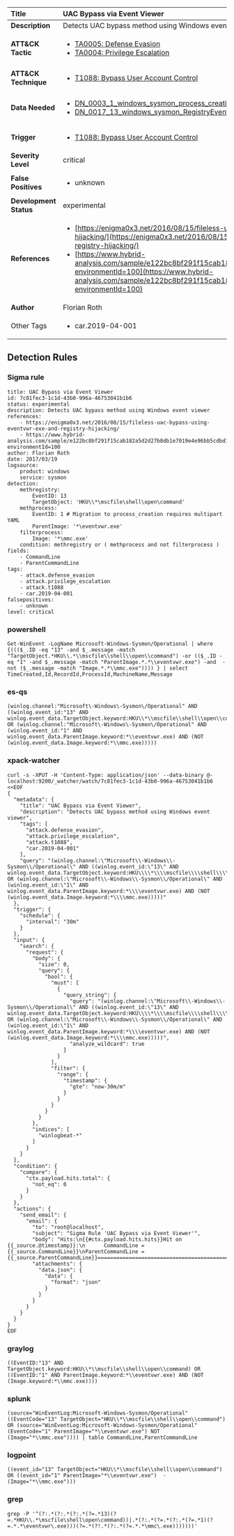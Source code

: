| Title                    | UAC Bypass via Event Viewer       |
|:-------------------------|:------------------|
| **Description**          | Detects UAC bypass method using Windows event viewer |
| **ATT&amp;CK Tactic**    |  <ul><li>[TA0005: Defense Evasion](https://attack.mitre.org/tactics/TA0005)</li><li>[TA0004: Privilege Escalation](https://attack.mitre.org/tactics/TA0004)</li></ul>  |
| **ATT&amp;CK Technique** | <ul><li>[T1088: Bypass User Account Control](https://attack.mitre.org/techniques/T1088)</li></ul>  |
| **Data Needed**          | <ul><li>[DN_0003_1_windows_sysmon_process_creation](../Data_Needed/DN_0003_1_windows_sysmon_process_creation.md)</li><li>[DN_0017_13_windows_sysmon_RegistryEvent](../Data_Needed/DN_0017_13_windows_sysmon_RegistryEvent.md)</li></ul>  |
| **Trigger**              | <ul><li>[T1088: Bypass User Account Control](../Triggers/T1088.md)</li></ul>  |
| **Severity Level**       | critical |
| **False Positives**      | <ul><li>unknown</li></ul>  |
| **Development Status**   | experimental |
| **References**           | <ul><li>[https://enigma0x3.net/2016/08/15/fileless-uac-bypass-using-eventvwr-exe-and-registry-hijacking/](https://enigma0x3.net/2016/08/15/fileless-uac-bypass-using-eventvwr-exe-and-registry-hijacking/)</li><li>[https://www.hybrid-analysis.com/sample/e122bc8bf291f15cab182a5d2d27b8db1e7019e4e96bb5cdbd1dfe7446f3f51f?environmentId=100](https://www.hybrid-analysis.com/sample/e122bc8bf291f15cab182a5d2d27b8db1e7019e4e96bb5cdbd1dfe7446f3f51f?environmentId=100)</li></ul>  |
| **Author**               | Florian Roth |
| Other Tags           | <ul><li>car.2019-04-001</li></ul> | 

## Detection Rules

### Sigma rule

```
title: UAC Bypass via Event Viewer
id: 7c81fec3-1c1d-43b0-996a-46753041b1b6
status: experimental
description: Detects UAC bypass method using Windows event viewer
references:
    - https://enigma0x3.net/2016/08/15/fileless-uac-bypass-using-eventvwr-exe-and-registry-hijacking/
    - https://www.hybrid-analysis.com/sample/e122bc8bf291f15cab182a5d2d27b8db1e7019e4e96bb5cdbd1dfe7446f3f51f?environmentId=100
author: Florian Roth
date: 2017/03/19
logsource:
    product: windows
    service: sysmon
detection:
    methregistry:
        EventID: 13
        TargetObject: 'HKU\\*\mscfile\shell\open\command'
    methprocess:
        EventID: 1 # Migration to process_creation requires multipart YAML
        ParentImage: '*\eventvwr.exe'
    filterprocess:
        Image: '*\mmc.exe'
    condition: methregistry or ( methprocess and not filterprocess )
fields:
    - CommandLine
    - ParentCommandLine
tags:
    - attack.defense_evasion
    - attack.privilege_escalation
    - attack.t1088
    - car.2019-04-001
falsepositives:
    - unknown
level: critical

```





### powershell
    
```
Get-WinEvent -LogName Microsoft-Windows-Sysmon/Operational | where {((($_.ID -eq "13" -and $_.message -match "TargetObject.*HKU\\.*\\mscfile\\shell\\open\\command") -or (($_.ID -eq "1" -and $_.message -match "ParentImage.*.*\\eventvwr.exe") -and  -not ($_.message -match "Image.*.*\\mmc.exe")))) } | select TimeCreated,Id,RecordId,ProcessId,MachineName,Message
```


### es-qs
    
```
(winlog.channel:"Microsoft\-Windows\-Sysmon\/Operational" AND ((winlog.event_id:"13" AND winlog.event_data.TargetObject.keyword:HKU\\*\\mscfile\\shell\\open\\command) OR (winlog.channel:"Microsoft\-Windows\-Sysmon\/Operational" AND (winlog.event_id:"1" AND winlog.event_data.ParentImage.keyword:*\\eventvwr.exe) AND (NOT (winlog.event_data.Image.keyword:*\\mmc.exe)))))
```


### xpack-watcher
    
```
curl -s -XPUT -H 'Content-Type: application/json' --data-binary @- localhost:9200/_watcher/watch/7c81fec3-1c1d-43b0-996a-46753041b1b6 <<EOF
{
  "metadata": {
    "title": "UAC Bypass via Event Viewer",
    "description": "Detects UAC bypass method using Windows event viewer",
    "tags": [
      "attack.defense_evasion",
      "attack.privilege_escalation",
      "attack.t1088",
      "car.2019-04-001"
    ],
    "query": "(winlog.channel:\"Microsoft\\-Windows\\-Sysmon\\/Operational\" AND ((winlog.event_id:\"13\" AND winlog.event_data.TargetObject.keyword:HKU\\\\*\\\\mscfile\\\\shell\\\\open\\\\command) OR (winlog.channel:\"Microsoft\\-Windows\\-Sysmon\\/Operational\" AND (winlog.event_id:\"1\" AND winlog.event_data.ParentImage.keyword:*\\\\eventvwr.exe) AND (NOT (winlog.event_data.Image.keyword:*\\\\mmc.exe)))))"
  },
  "trigger": {
    "schedule": {
      "interval": "30m"
    }
  },
  "input": {
    "search": {
      "request": {
        "body": {
          "size": 0,
          "query": {
            "bool": {
              "must": [
                {
                  "query_string": {
                    "query": "(winlog.channel:\"Microsoft\\-Windows\\-Sysmon\\/Operational\" AND ((winlog.event_id:\"13\" AND winlog.event_data.TargetObject.keyword:HKU\\\\*\\\\mscfile\\\\shell\\\\open\\\\command) OR (winlog.channel:\"Microsoft\\-Windows\\-Sysmon\\/Operational\" AND (winlog.event_id:\"1\" AND winlog.event_data.ParentImage.keyword:*\\\\eventvwr.exe) AND (NOT (winlog.event_data.Image.keyword:*\\\\mmc.exe)))))",
                    "analyze_wildcard": true
                  }
                }
              ],
              "filter": {
                "range": {
                  "timestamp": {
                    "gte": "now-30m/m"
                  }
                }
              }
            }
          }
        },
        "indices": [
          "winlogbeat-*"
        ]
      }
    }
  },
  "condition": {
    "compare": {
      "ctx.payload.hits.total": {
        "not_eq": 0
      }
    }
  },
  "actions": {
    "send_email": {
      "email": {
        "to": "root@localhost",
        "subject": "Sigma Rule 'UAC Bypass via Event Viewer'",
        "body": "Hits:\n{{#ctx.payload.hits.hits}}Hit on {{_source.@timestamp}}:\n      CommandLine = {{_source.CommandLine}}\nParentCommandLine = {{_source.ParentCommandLine}}================================================================================\n{{/ctx.payload.hits.hits}}",
        "attachments": {
          "data.json": {
            "data": {
              "format": "json"
            }
          }
        }
      }
    }
  }
}
EOF

```


### graylog
    
```
((EventID:"13" AND TargetObject.keyword:HKU\\*\\mscfile\\shell\\open\\command) OR ((EventID:"1" AND ParentImage.keyword:*\\eventvwr.exe) AND (NOT (Image.keyword:*\\mmc.exe))))
```


### splunk
    
```
(source="WinEventLog:Microsoft-Windows-Sysmon/Operational" ((EventCode="13" TargetObject="HKU\\*\\mscfile\\shell\\open\\command") OR (source="WinEventLog:Microsoft-Windows-Sysmon/Operational" (EventCode="1" ParentImage="*\\eventvwr.exe") NOT (Image="*\\mmc.exe")))) | table CommandLine,ParentCommandLine
```


### logpoint
    
```
((event_id="13" TargetObject="HKU\\*\\mscfile\\shell\\open\\command") OR ((event_id="1" ParentImage="*\\eventvwr.exe")  -(Image="*\\mmc.exe")))
```


### grep
    
```
grep -P '^(?:.*(?:.*(?:.*(?=.*13)(?=.*HKU\\.*\mscfile\shell\open\command))|.*(?:.*(?=.*(?:.*(?=.*1)(?=.*.*\eventvwr\.exe)))(?=.*(?!.*(?:.*(?=.*.*\mmc\.exe)))))))'
```



